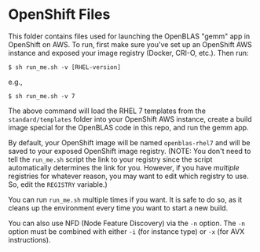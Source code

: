 # OpenShift Files

This folder contains files used for launching the OpenBLAS "gemm" app in OpenShift on AWS. To run, first make sure you've set up an OpenShift AWS instance and exposed your image registry (Docker, CRI-O, etc.). Then run:

```
$ sh run_me.sh -v [RHEL-version]
```

e.g.,

```
$ sh run_me.sh -v 7
```

The above command will load the RHEL 7 templates from the `standard/templates` folder into your OpenShift AWS instance, create a build image special for the OpenBLAS code in this repo, and run the gemm app.

By default, your OpenShift image will be named `openblas-rhel7` and will be saved to your exposed OpenShift image registry. (NOTE: You don't need to tell the `run_me.sh` script the link to your registry since the script automatically determines the link for you. However, if you have *multiple* registries for whatever reason, you may want to edit which registry to use. So, edit the `REGISTRY` variable.)

You can run `run_me.sh` multiple times if you want. It is safe to do so, as it cleans up the environment every time you want to start a new build.

You can also use NFD (Node Feature Discovery) via the `-n` option. The `-n` option must be combined with either `-i` (for instance type) or `-x` (for AVX instructions).
